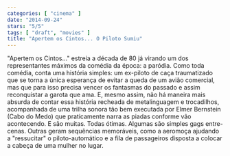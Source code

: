 ```yaml
---
categories: [ "cinema" ]
date: "2014-09-24"
stars: "5/5"
tags: [ "draft", "movies" ]
title: "Apertem os Cintos... O Piloto Sumiu"
---
```

"Apertem os Cintos..." estreia a década de 80 já virando um dos
representantes máximos da comédia da época: a paródia. Como
toda comédia, conta uma história simples: um ex-piloto de caça
traumatizado que se torna a única esperança de evitar a queda de
um avião comercial, mas que para isso precisa vencer os fantasmas
do passado e assim reconquistar a garota que ama. E, mesmo assim,
não há maneira mais absurda de contar essa história recheada de
metalinguagem e trocadilhos, acompanhada de uma trilha sonora tão bem
executada por Elmer Bernstein (Cabo do Medo) que praticamente narra as
piadas conforme vão acontecendo. E são muitas. Todas ótimas. Algumas
são simples gags entre-cenas. Outras geram sequências memoráveis,
como a aeromoça ajudando a "ressucitar" o piloto-automático e a fila
de passageiros disposta a colocar a cabeça de uma mulher no lugar.
